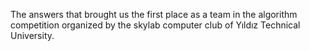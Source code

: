 The answers that brought us the first place as a team in the
  algorithm competition organized by the skylab computer club of Yıldız Technical University.